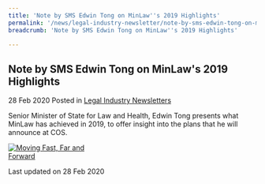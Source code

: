 ```yaml
---
title: 'Note by SMS Edwin Tong on MinLaw''s 2019 Highlights'
permalink: '/news/legal-industry-newsletter/note-by-sms-edwin-tong-on-minlaw''s-2019-highlights/'/
breadcrumb: 'Note by SMS Edwin Tong on MinLaw''s 2019 Highlights'

---
```



<style>
  .image {width: 200px;}
  .image img {max-width: 100%;}
</style>

Note by SMS Edwin Tong on MinLaw's 2019 Highlights
---

28 Feb 2020 Posted in [Legal Industry Newsletters](/news/legal-industry-newsletters/)

Senior Minister of State for Law and Health, Edwin Tong presents what MinLaw has achieved in 2019, to offer insight into the plans that he will announce at COS.

<div class="image">
  <a href="/files/COS2020Note28Feb.pdf/"><img src="/images/COS2020Note28Feb.jpg/" title="Moving Fast, Far and Forward" alt="Moving Fast, Far and Forward"></a>
</div>

<p class="right-side-updated">Last updated on 28 Feb 2020</p>
